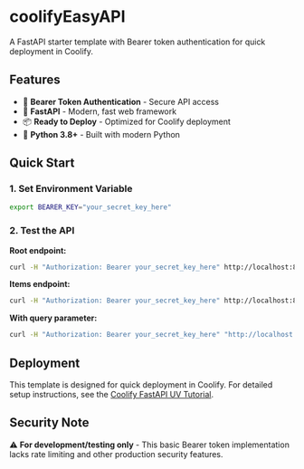 # coolifyEasyAPI

A FastAPI starter template with Bearer token authentication for quick deployment in Coolify.

## Features

- 🔐 **Bearer Token Authentication** - Secure API access
- 🚀 **FastAPI** - Modern, fast web framework
- 📦 **Ready to Deploy** - Optimized for Coolify deployment
- 🐍 **Python 3.8+** - Built with modern Python

## Quick Start

### 1. Set Environment Variable
```bash
export BEARER_KEY="your_secret_key_here"
```

### 2. Test the API

**Root endpoint:**
```bash
curl -H "Authorization: Bearer your_secret_key_here" http://localhost:8000/
```

**Items endpoint:**
```bash
curl -H "Authorization: Bearer your_secret_key_here" http://localhost:8000/items/123
```

**With query parameter:**
```bash
curl -H "Authorization: Bearer your_secret_key_here" "http://localhost:8000/items/123?q=test"
```

## Deployment

This template is designed for quick deployment in Coolify. For detailed setup instructions, see the [Coolify FastAPI UV Tutorial](https://blog.rayberger.org/coolify-fastapi-uv).

## Security Note

⚠️ **For development/testing only** - This basic Bearer token implementation lacks rate limiting and other production security features.